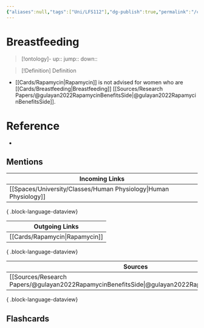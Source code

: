 ```yaml
---
{"aliases":null,"tags":["Uni/LFS112"],"dg-publish":true,"permalink":"/cards/breastfeeding/","dgPassFrontmatter":true}
---
```


# Breastfeeding

> [!ontology]-
> up:: 
> jump:: 
> down:: 

> [!Definition] Definition
> 

- [[Cards/Rapamycin\|Rapamycin]] is not advised for women who are [[Cards/Breastfeeding\|Breastfeeding]] [[Sources/Research Papers/@gulayan2022RapamycinBenefitsSide\|@gulayan2022RapamycinBenefitsSide]].

# Reference
- 

## Mentions
| Incoming Links                                                      |
| ------------------------------------------------------------------- |
| [[Spaces/University/Classes/Human Physiology\|Human Physiology]] |

{ .block-language-dataview}

| Outgoing Links                    |
| --------------------------------- |
| [[Cards/Rapamycin\|Rapamycin]] |

{ .block-language-dataview}

| Sources                                                                                             |
| --------------------------------------------------------------------------------------------------- |
| [[Sources/Research Papers/@gulayan2022RapamycinBenefitsSide\|@gulayan2022RapamycinBenefitsSide]] |

{ .block-language-dataview}

## Flashcards 
